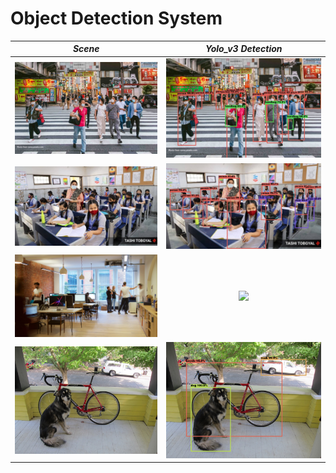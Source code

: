 # Object Detection System

| ***Scene*** | ***Yolo_v3 Detection*** |
| :-: | :-: |
| <img src="scenarios/1.jpg" width=100%> | <img src="scenarios/1.png" width=100%> |
| <img src="scenarios/2.jpg" width=100%> | <img src="scenarios/2.png" width=100%> |
| <img src="scenarios/3.jpg" width=100%> | <img src="scenarios/3.png" width=100%> |
| <img src="scenarios/4.jpg" width=100%> | <img src="scenarios/4.png" width=100%> |
